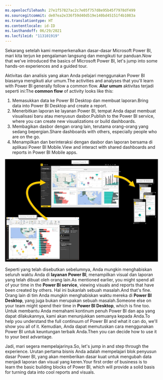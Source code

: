 ```yaml
---
ms.openlocfilehash: 27e1f57827ac2c7e05f757d8e95b45f7978df499
ms.sourcegitcommit: de07ea2e336f59d40d519e140bd45151f4b1083a
ms.translationtype: HT
ms.contentlocale: id-ID
ms.lasthandoff: 06/29/2021
ms.locfileid: "113101919"
---
```

<span data-ttu-id="f14f9-101">Sekarang setelah kami memperkenalkan dasar-dasar Microsoft Power BI, mari kita terjun ke pengalaman langsung dan mengikuti tur panduan.</span><span class="sxs-lookup"><span data-stu-id="f14f9-101">Now that we've introduced the basics of Microsoft Power BI, let's jump into some hands-on experiences and a guided tour.</span></span>

<span data-ttu-id="f14f9-102">Aktivitas dan analisis yang akan Anda pelajari menggunakan Power BI biasanya mengikuti alur umum.</span><span class="sxs-lookup"><span data-stu-id="f14f9-102">The activities and analyses that you'll learn with Power BI generally follow a common flow.</span></span> <span data-ttu-id="f14f9-103">**Alur umum** aktivitas terjadi seperti ini:</span><span class="sxs-lookup"><span data-stu-id="f14f9-103">The **common flow** of activity looks like this:</span></span>

1. <span data-ttu-id="f14f9-104">Memasukkan data ke Power BI Desktop dan membuat laporan.</span><span class="sxs-lookup"><span data-stu-id="f14f9-104">Bring data into Power BI Desktop and create a report.</span></span>
2. <span data-ttu-id="f14f9-105">Menerbitkan laporan ke layanan Power BI, tempat Anda dapat membuat visualisasi baru atau menyusun dasbor.</span><span class="sxs-lookup"><span data-stu-id="f14f9-105">Publish to the Power BI service, where you can create new visualizations or build dashboards.</span></span>
3. <span data-ttu-id="f14f9-106">Membagikan dasbor dengan orang lain, terutama orang-orang yang sedang bepergian.</span><span class="sxs-lookup"><span data-stu-id="f14f9-106">Share dashboards with others, especially people who are on the go.</span></span>
4. <span data-ttu-id="f14f9-107">Menampilkan dan berinteraksi dengan dasbor dan laporan bersama di aplikasi Power BI Mobile.</span><span class="sxs-lookup"><span data-stu-id="f14f9-107">View and interact with shared dashboards and reports in Power BI Mobile apps.</span></span>

![Gambar siklus penggunaan Power BI dari Power BI Desktop, ke layanan Power BI, lalu ke Power BI Mobile.](../media/pbi-using_01.png)

<span data-ttu-id="f14f9-109">Seperti yang telah disebutkan sebelumnya, Anda mungkin menghabiskan seluruh waktu Anda di **layanan Power BI**, menampilkan visual dan laporan yang telah dibuat oleh orang lain.</span><span class="sxs-lookup"><span data-stu-id="f14f9-109">As mentioned earlier, you might spend all of your time in the **Power BI service**, viewing visuals and reports that have been created by others.</span></span> <span data-ttu-id="f14f9-110">Hal ini bukanlah sebuah masalah.</span><span class="sxs-lookup"><span data-stu-id="f14f9-110">And that's fine.</span></span> <span data-ttu-id="f14f9-111">Orang lain di tim Anda mungkin menghabiskan waktu mereka di **Power BI Desktop**, yang juga bukan merupakan sebuah masalah.</span><span class="sxs-lookup"><span data-stu-id="f14f9-111">Someone else on your team might spend their time in **Power BI Desktop**, which is fine too.</span></span> <span data-ttu-id="f14f9-112">Untuk membantu Anda memahami kontinum penuh Power BI dan apa yang dapat dilakukannya, kami akan menunjukkan semuanya kepada Anda.</span><span class="sxs-lookup"><span data-stu-id="f14f9-112">To help you understand the full continuum of Power BI and what it can do, we'll show you all of it.</span></span> <span data-ttu-id="f14f9-113">Kemudian, Anda dapat memutuskan cara menggunakan Power BI untuk keuntungan terbaik Anda.</span><span class="sxs-lookup"><span data-stu-id="f14f9-113">Then you can decide how to use it to your best advantage.</span></span>

<span data-ttu-id="f14f9-114">Jadi, mari segera mempelajarinya.</span><span class="sxs-lookup"><span data-stu-id="f14f9-114">So, let's jump in and step through the experience.</span></span> <span data-ttu-id="f14f9-115">Urutan pertama bisnis Anda adalah mempelajari blok penyusun dasar Power BI, yang akan memberikan dasar kuat untuk mengubah data menjadi laporan dan visual yang keren.</span><span class="sxs-lookup"><span data-stu-id="f14f9-115">Your first order of business is to learn the basic building blocks of Power BI, which will provide a solid basis for turning data into cool reports and visuals.</span></span>
